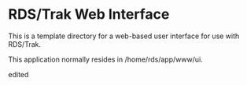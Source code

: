 # RDS/Trak Web Interface

This is a template directory for a web-based user interface for use with RDS/Trak.

This application normally resides in /home/rds/app/www/ui.

edited
